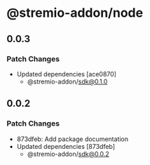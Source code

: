 # @stremio-addon/node

## 0.0.3

### Patch Changes

- Updated dependencies [ace0870]
  - @stremio-addon/sdk@0.1.0

## 0.0.2

### Patch Changes

- 873dfeb: Add package documentation
- Updated dependencies [873dfeb]
  - @stremio-addon/sdk@0.0.2
